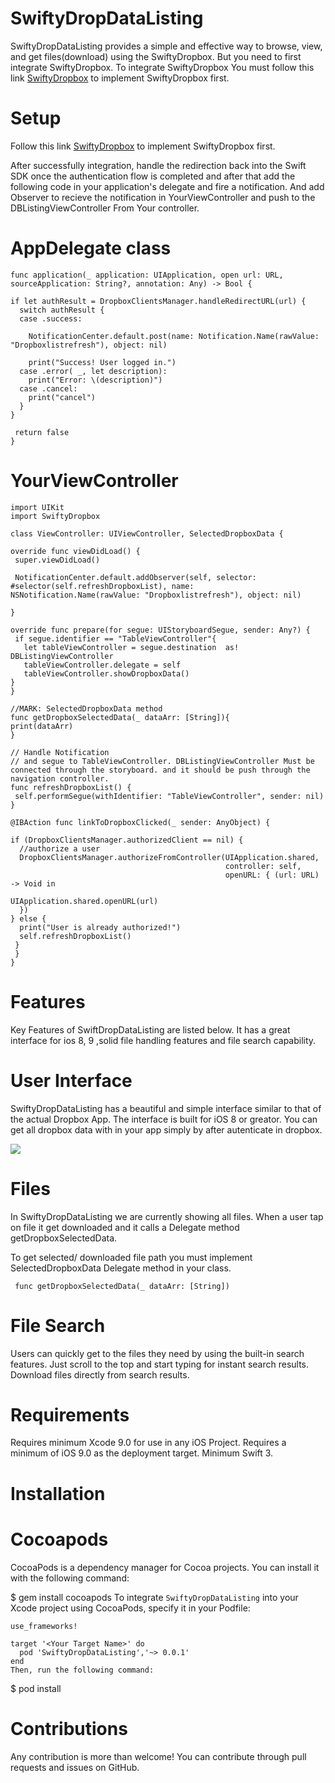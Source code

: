 # SwiftyDropDataListing

SwiftyDropDataListing provides a simple and effective way to browse, view, and get files(download) using the SwiftyDropbox. But you need to first integrate SwiftyDropbox. To integrate SwiftyDropbox You must follow this link [SwiftyDropbox](https://github.com/dropbox/SwiftyDropbox) to implement SwiftyDropbox first.


# Setup

Follow this link [SwiftyDropbox](https://github.com/dropbox/SwiftyDropbox) to implement SwiftyDropbox first.

After successfully integration, handle the redirection back into the Swift SDK once the authentication flow is completed and after that add the following code in your application's delegate and  fire a notification. And add Observer to recieve the notification in YourViewController and push to the DBListingViewController From Your controller.


# AppDelegate class  

    func application(_ application: UIApplication, open url: URL, sourceApplication: String?, annotation: Any) -> Bool {  
    
    if let authResult = DropboxClientsManager.handleRedirectURL(url) {
      switch authResult {
      case .success:
        
        NotificationCenter.default.post(name: Notification.Name(rawValue: "Dropboxlistrefresh"), object: nil)
        
        print("Success! User logged in.")
      case .error( _, let description):
        print("Error: \(description)")
      case .cancel:
        print("cancel")
      }
    }
    
     return false
    }

# YourViewController

    import UIKit
    import SwiftyDropbox

    class ViewController: UIViewController, SelectedDropboxData {
  
    override func viewDidLoad() {
     super.viewDidLoad()
    
     NotificationCenter.default.addObserver(self, selector: #selector(self.refreshDropboxList), name: NSNotification.Name(rawValue: "Dropboxlistrefresh"), object: nil)
    
    }
  
    override func prepare(for segue: UIStoryboardSegue, sender: Any?) {
     if segue.identifier == "TableViewController"{
       let tableViewController = segue.destination  as! DBListingViewController
       tableViewController.delegate = self
       tableViewController.showDropboxData()
    }
    }
  
    //MARK: SelectedDropboxData method
    func getDropboxSelectedData(_ dataArr: [String]){
    print(dataArr)
    }
  
    // Handle Notification
    // and segue to TableViewController. DBListingViewController Must be connected through the storyboard. and it should be push through the navigation controller.
    func refreshDropboxList() {
     self.performSegue(withIdentifier: "TableViewController", sender: nil)
    }
  
    @IBAction func linkToDropboxClicked(_ sender: AnyObject) {
    
    if (DropboxClientsManager.authorizedClient == nil) {
      //authorize a user
      DropboxClientsManager.authorizeFromController(UIApplication.shared,
                                                    controller: self,
                                                    openURL: { (url: URL) -> Void in
                                                      UIApplication.shared.openURL(url)
      })
    } else {
      print("User is already authorized!")
      self.refreshDropboxList()
     }
     }
    }


# Features
Key Features of SwiftDropDataListing are listed below. It has a great interface for ios 8, 9 ,solid file handling features and file search capability.

# User Interface 

SwiftyDropDataListing has a beautiful and simple interface similar to that of the actual Dropbox App. The interface is built for iOS 8 or greator. You can get all dropbox data with in your app simply by after autenticate in dropbox.

<img src = "https://cloud.githubusercontent.com/assets/7422405/21468458/20db5754-ca37-11e6-8a2b-7200affdffa0.jpg" /> 

# Files

In SwiftyDropDataListing we are currently showing all files. When a user tap on file it get downloaded and it calls a Delegate method getDropboxSelectedData.

 To get selected/ downloaded file path you must implement SelectedDropboxData Delegate method in your class.

     func getDropboxSelectedData(_ dataArr: [String])
     
# File Search

Users can quickly get to the files they need by using the built-in search features. Just scroll to the top and start typing for instant search results. Download files directly from search results.

# Requirements
Requires minimum Xcode 9.0 for use in any iOS Project. Requires a minimum of iOS 9.0 as the deployment target.
Minimum Swift 3.

# Installation

# Cocoapods
CocoaPods is a dependency manager for Cocoa projects. You can install it with the following command:

$ gem install cocoapods To integrate `SwiftyDropDataListing` into your Xcode project using CocoaPods, specify it in your Podfile:

```platform :ios, '9.0'
use_frameworks!

target '<Your Target Name>' do
  pod 'SwiftyDropDataListing','~> 0.0.1'
end
Then, run the following command:
```

$ pod install

# Contributions

Any contribution is more than welcome! You can contribute through pull requests and issues on GitHub.

 



